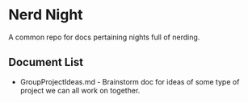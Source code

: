 # Nerd Night

A common repo for docs pertaining nights full of nerding.

## Document List

- GroupProjectIdeas.md - Brainstorm doc for ideas of some type of project we can all work on together.
